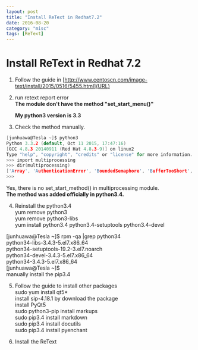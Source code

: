 ```yaml
---
layout: post
title: "Install ReText in Redhat7.2"
date: 2016-08-20
category: "misc" 
tags: [ReText]
---
```

# Install ReText in Redhat 7.2

1. Follow the guide in [http://www.centoscn.com/image-text/install/2015/0516/5455.html](URL)

2. run retext report error  
   **The module don't have the method "set_start_menu()"**  

    **My python3 version is 3.3**  

3. Check the method manually.  
```c
[junhuawa@Tesla ~]$ python3
Python 3.3.2 (default, Oct 11 2015, 17:47:16)   
[GCC 4.8.3 20140911 (Red Hat 4.8.3-9)] on linux2  
Type "help", "copyright", "credits" or "license" for more information.  
>>> import multiprocessing  
>>> dir(multiprocessing)  
['Array', 'AuthenticationError', 'BoundedSemaphore', 'BufferTooShort', 'Condition', 'Event', 'JoinableQueue', 'Lock', 'Manager', 'Pipe', 'Pool', 'Process', 'ProcessError', 'Queue', 'RLock', 'RawArray', 'RawValue', 'SUBDEBUG', 'SUBWARNING', 'Semaphore', 'TimeoutError', 'Value', '__all__', '__author__', '__builtins__', '__doc__', '__file__', '__name__', '__package__', '__path__', '__version__', '_multiprocessing', 'active_children', 'allow_connection_pickling', 'cpu_count', 'current_process', 'freeze_support', 'get_logger', 'log_to_stderr', 'os', 'process', 'sys', 'util']  
>>>   
```

Yes, there is no set_start_method() in multiprocessing module.  
**The method was added officially in python3.4.**  

4. Reinstall the python3.4  
    yum remove python3  
    yum remove python3-libs  
    yum install python3.4 python3.4-setuptools python3.4-devel  

[junhuawa@Tesla ~]$ rpm -qa |grep python34  
python34-libs-3.4.3-5.el7.x86_64  
python34-setuptools-19.2-3.el7.noarch  
python34-devel-3.4.3-5.el7.x86_64  
python34-3.4.3-5.el7.x86_64  
[junhuawa@Tesla ~]$   
    manually install the pip3.4  

5. Follow the guide to install other packages  
    sudo yum install qt5*  
    install sip-4.18.1 by download the package  
    install PyQt5  
    sudo python3-pip install markups   
    sudo pip3.4 install markdown  
    sudo pip3.4 install docutils  
    sudo pip3.4 install pyenchant  

6. Install the ReText  
